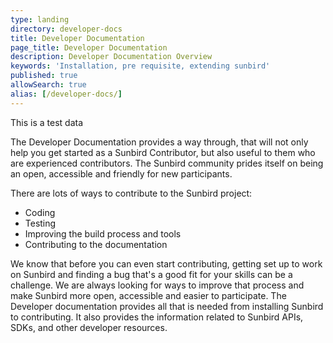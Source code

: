 ```yaml
---
type: landing
directory: developer-docs
title: Developer Documentation 
page_title: Developer Documentation
description: Developer Documentation Overview
keywords: 'Installation, pre requisite, extending sunbird'
published: true
allowSearch: true
alias: [/developer-docs/]
---
```


This is a test data

The Developer Documentation provides a way through, that will not only help you get started as a Sunbird Contributor, but also useful to them who are experienced contributors. The Sunbird community prides itself on being an open, accessible and friendly for new participants. 

There are lots of ways to contribute to the Sunbird project: 

- Coding
- Testing
- Improving the build process and tools
- Contributing to the documentation

We know that before you can even start contributing, getting set up to work on Sunbird and finding a bug that's a good fit for your skills can be a challenge. We are always looking for ways to improve that process and make Sunbird more open, accessible and easier to participate. The Developer documentation provides all that is needed from installing Sunbird to contributing. It also provides the information related to Sunbird APIs, SDKs, and other developer resources.

